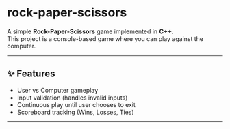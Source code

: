 ﻿# rock-paper-scissors

 A simple **Rock-Paper-Scissors** game implemented in **C++**.  
This project is a console-based game where you can play against the computer.  

---

## ✨ Features
- User vs Computer gameplay
- Input validation (handles invalid inputs)
- Continuous play until user chooses to exit
- Scoreboard tracking (Wins, Losses, Ties)

---

